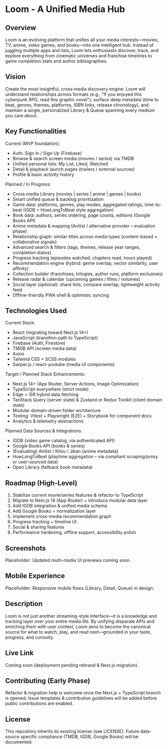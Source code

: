 # Loom - A Unified Media Hub

## Overview
Loom is an evolving platform that unifies all your media interests—movies, TV, anime, video games, and books—into one intelligent hub. Instead of juggling multiple apps and lists, Loom lets enthusiasts discover, track, and explore everything from cinematic universes and franchise timelines to game completion stats and author bibliographies.

## Vision
Create the most insightful, cross‑media discovery engine. Loom will understand relationships across formats (e.g., "If you enjoyed this cyberpunk RPG, read this graphic novel"), surface deep metadata (time to beat, genres, themes, platforms, ISBN links, release chronology), and maintain a single, personalized Library & Queue spanning every medium you care about.

## Key Functionalities

Current (MVP foundation):

- Auth: Sign In / Sign Up (Firebase)
- Browse & search screen media (movies / series) via TMDB
- Unified personal lists: My List, Liked, Watched
- Detail & playback launch pages (trailers / external sources)
- Profile & basic activity history

Planned / In Progress:

- Cross‑media Library (movies | series | anime | games | books)
- Smart unified queue & backlog prioritization
- Game data: platforms, genres, play modes, aggregated ratings, time-to-beat (IGDB + HowLongToBeat style aggregation)
- Book data: authors, series ordering, page counts, editions (Google Books API)
- Anime metadata & mapping (Anilist / alternative provider – evaluation phase)
- Relationship graph: similar titles across media types (content-based + collaborative signals)
- Advanced search & filters (tags, themes, release year ranges, completion status)
- Progress tracking (episodes watched, chapters read, hours played)
- Recommendation engine (hybrid: genre overlap, vector similarity, user affinity)
- Collection builder (franchises, trilogies, author runs, platform exclusives)
- Release radar & calendar (upcoming games / films / volumes)
- Social layer (optional): share lists, compare overlap, lightweight activity feed
- Offline-friendly PWA shell & optimistic syncing

## Technologies Used

Current Stack:

- React (migrating toward Next.js 14+)
- JavaScript (transition path to TypeScript)
- Firebase (Auth, Firestore)
- TMDB API (screen media data)
- Axios
- Tailwind CSS + SCSS modules
- Swiper.js / react-youtube (media UI components)

Target / Planned Stack Enhancements:

- Next.js 14+ (App Router, Server Actions, Image Optimization)
- TypeScript everywhere (strict mode)
- Edge + ISR hybrid data fetching
- TanStack Query (server state) & Zustand or Redux Toolkit (client domain state)
- Modular domain-driven folder architecture
- Testing: Vitest + Playwright (E2E) + Storybook for component docs
- Analytics & telemetry abstractions

Planned Data Sources & Integrations:

- IGDB (video game catalog, via authenticated API)
- Google Books API (books & series)
- (Evaluating) Anilist / Kitsu / Jikan (anime metadata)
- HowLongToBeat (playtime aggregation – via compliant scraping/proxy or user-sourced data)
- Open Library (fallback book metadata)

## Roadmap (High-Level)

1. Stabilize current movie/series features & refactor to TypeScript
2. Migrate to Next.js 14 (App Router) + introduce modular data layer
3. Add IGDB integration & unified media schema
4. Add Google Books + normalization layer
5. Implement cross-media recommendation graph
6. Progress tracking + timeline UI
7. Social & sharing features
8. Performance hardening, offline support, accessibility polish

## Screenshots

Placeholder: Updated multi-media UI previews coming soon.

## Mobile Experience

Placeholder: Responsive mobile flows (Library, Detail, Queue) in design.

## Description

Loom is not just another streaming-style interface—it is a knowledge and tracking layer over your entire media life. By unifying disparate APIs and enriching them with user context, Loom aims to become the canonical source for what to watch, play, and read next—grounded in your taste, progress, and curiosity.

## Live Link

Coming soon (deployment pending rebrand & Next.js migration).

## Contributing (Early Phase)

Refactor & migration help is welcome once the Next.js + TypeScript branch is opened. Issue templates & contribution guidelines will be added before public contributions are enabled.

## License

This repository inherits its existing license (see LICENSE). Future data-source specific compliance (TMDB, IGDB, Google Books) will be documented.

